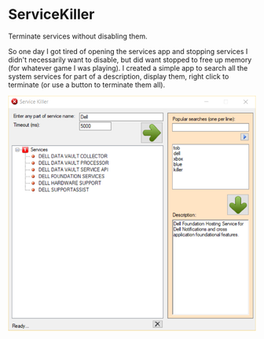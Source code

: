 # ServiceKiller
Terminate services without disabling them.

So one day I got tired of opening the services app and stopping services I didn't necessarily want to disable, but did want stopped to free up memory (for whatever game I was playing). I created a simple app to search all the system services for part of a description, display them, right click to terminate (or use a button to terminate them all).

<div align="center">
    <img src="/ServiceKiller/Resources/service1.png" width="737px"</img> 
</div>
